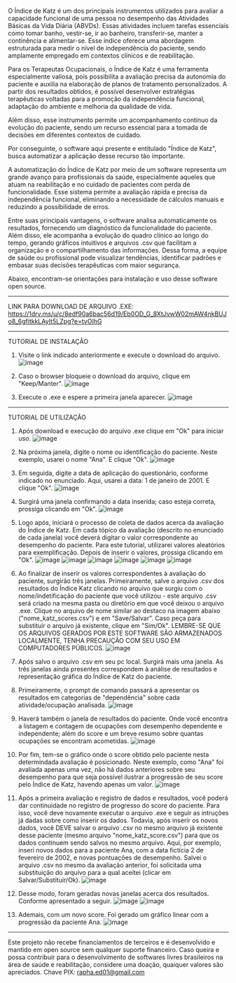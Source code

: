 O Índice de Katz é um dos principais instrumentos utilizados para avaliar a capacidade funcional de uma pessoa no desempenho das Atividades Básicas da Vida Diária (ABVDs). Essas atividades incluem tarefas essenciais como tomar banho, vestir-se, ir ao banheiro, transferir-se, manter a continência e alimentar-se. Esse índice oferece uma abordagem estruturada para medir o nível de independência do paciente, sendo amplamente empregado em contextos clínicos e de reabilitação.

Para os Terapeutas Ocupacionais, o Índice de Katz é uma ferramenta especialmente valiosa, pois possibilita a avaliação precisa da autonomia do paciente e auxilia na elaboração de planos de tratamento personalizados. A partir dos resultados obtidos, é possível desenvolver estratégias terapêuticas voltadas para a promoção da independência funcional, adaptação do ambiente e melhoria da qualidade de vida.

Além disso, esse instrumento permite um acompanhamento contínuo da evolução do paciente, sendo um recurso essencial para a tomada de decisões em diferentes contextos de cuidado.

Por conseguinte, o software aqui presente e entitulado "Índice de Katz", busca automatizar a aplicação desse recurso tão importante.

A automatização do Índice de Katz por meio de um software representa um grande avanço para profissionais da saúde, especialmente aqueles que atuam na reabilitação e no cuidado de pacientes com perda de funcionalidade. Esse sistema permite a avaliação rápida e precisa da independência funcional, eliminando a necessidade de cálculos manuais e reduzindo a possibilidade de erros.

Entre suas principais vantagens, o software analisa automaticamente os resultados, fornecendo um diagnóstico da funcionalidade do paciente. Além disso, ele acompanha a evolução do quadro clínico ao longo do tempo, gerando gráficos intuitivos e arquivos .csv que facilitam a organização e o compartilhamento das informações. Dessa forma, a equipe de saúde ou profissional pode visualizar tendências, identificar padrões e embasar suas decisões terapêuticas com maior segurança.

Abaixo, encontram-se orientações para instalação e uso desse software open source.

------------------------------------------------------------------------------------

LINK PARA DOWNLOAD DE ARQUIVO .EXE: https://1drv.ms/u/c/8edf90a6bac56d19/Eb0OD_G_8XtJvwW02mAW4nkBUJo8_6gfitkkLAyIt5LZpg?e=tvOIhG

------------------------------------------------------------------------------------

TUTORIAL DE INSTALAÇÃO

1. Visite o link indicado anteriormente e execute o download do arquivo.
![image](https://github.com/user-attachments/assets/68ae5159-03f6-4820-8230-c85d49ed28bc)

2. Caso o browser bloqueie o download do arquivo, clique em "Keep/Manter".
![image](https://github.com/user-attachments/assets/49b762af-0a6e-452d-a095-23e33e5b3c71)

3. Execute o .exe e espere a primeira janela aparecer.
![image](https://github.com/user-attachments/assets/71ca6bf3-c4a7-4e40-9012-fc7b347077d5)

------------------------------------------------------------------------------------

TUTORIAL DE UTILIZAÇÃO

1. Após download e execução do arquivo .exe clique em "Ok" para iniciar uso.
![image](https://github.com/user-attachments/assets/c8aed86b-b305-4e97-96c2-ce5560ecdd2f)

2. Na próxima janela, digite o nome ou identificação do paciente. Neste exemplo, usarei o nome "Ana". E clique "Ok".
![image](https://github.com/user-attachments/assets/f1c20dc4-6552-4e71-a73c-889cc03e394c)

3. Em seguida, digite a data de aplicação do questionário, conforme indicado no enunciado. Aqui, usarei a data: 1 de janeiro de 2001. E clique "Ok".
![image](https://github.com/user-attachments/assets/5d6c7103-b276-4523-9dea-19abca5c0fb5)

4. Surgirá uma janela confirmando a data inserida; caso esteja correta, prossiga clicando em "Ok".
![image](https://github.com/user-attachments/assets/691b596a-f71d-4f53-bef8-50a3d36d9f0a)

5. Logo após, iniciará o processo de coleta de dados acerca da avaliação do Índice de Katz. Em cada tópico da avaliação (descrito no enunciado de cada janela) você deverá digitar o valor correspondente ao desempenho do paciente. Para este tutorial, utilizarei valores aleatórios para exemplificação. Depois de inserir o valores, prossiga clicando em "Ok".
![image](https://github.com/user-attachments/assets/3e306f90-6c1b-4415-b2bf-f3d192115a18)
![image](https://github.com/user-attachments/assets/24998055-ef5c-4724-93cb-67b5a57201e3)
![image](https://github.com/user-attachments/assets/f2e72179-10f9-4291-a7f6-5f547abadac6)
![image](https://github.com/user-attachments/assets/f3023745-4b33-4faf-ad46-fa0187063268)
![image](https://github.com/user-attachments/assets/8f7811de-b14b-4860-84c6-5b64b4c942af)
![image](https://github.com/user-attachments/assets/c9237bef-8f81-41c7-b2c7-e2a63fd19629)

6. Ao finalizar de inserir os valores correspondentes à avaliação do paciente, surgirão três janelas. Primeiramente, salve o arquivo .csv dos resultados do Índice Katz clicando no arquivo que surgiu com o nome/indetificação do paciente que você utilizou - este arquivo .csv será criado na mesma pasta ou diretório em que você deixou o arquivo .exe. Clique no arquivo de nome similar ao destaco na imagem abaixo ("nome_katz_scores.csv") e em "Save/Salvar". Caso peça para substituir o arquivo já existente, clique em "Sim/Ok". LEMBRE-SE QUE OS ARQUIVOS GERADOS POR ESTE SOFTWARE SÃO ARMAZENADOS LOCALMENTE, TENHA PRECAUÇÃO COM SEU USO EM COMPUTADORES PÚBLICOS.
![image](https://github.com/user-attachments/assets/a65158f9-74fc-418d-83f0-2e3b77511e68)

7. Após salvo o arquivo .csv em seu pc local. Surgirá mais uma janela. As três janelas ainda presentes correspondem à análise de resultados e representação gráfica do Índice de Katz do paciente.

8. Primeiramente, o prompt de comando passará a apresentar os resultados em categorias de "dependência" sobre cada atividade/ocupação analisada. 
![image](https://github.com/user-attachments/assets/1304055d-bcf0-48a6-b7ef-b544c86fcd20)

9. Haverá também o janela de resultados do paciente. Onde você encontra a listagem e contagem de ocupações com desempenho dependente e independente; além do score e um breve resumo sobre quantas ocupações se encontram acometidas.
![image](https://github.com/user-attachments/assets/a9f8905c-3751-423f-b085-78d3207c4f86)

10. Por fim, tem-se o gráfico onde o score obtido pelo paciente nesta determindada avaliação é posicionado. Neste exemplo, como "Ana" foi avaliada apenas uma vez, não há dados anteriores sobre seu desempenho para que seja possível ilustrar a progressão de seu score pelo Índice de Katz, havendo apenas um valor.
![image](https://github.com/user-attachments/assets/a29df5b7-9379-47e9-a01f-3e9f99d3c7e9)

11. Após a primeira avaliação e registro de dados e resultados, você poderá dar continuidade no registro de progresso do score do paciente. Para isso, você deve novamente executar o arquivo .exe e seguir as intruções já dadas sobre como inserir os dados. Todavia, após inserir os novos dados, você DEVE salvar o arquivo .csv no mesmo arquivo já existente desse paciente (mesmo arquivo "nome_katz_score.csv") para que os dados continuem sendo salvos no mesmo arquivo. Aqui, por exemplo, inseri novos dados para a paciente Ana, com a data fictícia 2 de fevereiro de 2002, e novas pontuações de desempenho. Salvei o arquivo .csv no mesmo da avaliação anterior, foi solicitada uma substituição do arquivo para a qual aceitei (clicar em Salvar/Substituir/Ok).
![image](https://github.com/user-attachments/assets/a65158f9-74fc-418d-83f0-2e3b77511e68)

12. Desse modo, foram geradas novas janelas acerca dos resultados. Conforme apresentado a seguir.
![image](https://github.com/user-attachments/assets/b427886f-df59-428d-82e2-56b17c990d1e)
![image](https://github.com/user-attachments/assets/d46c748d-163a-4350-9dd5-3230fc6f5dcd)

13. Ademais, com um novo score. Foi gerado um gráfico linear com a progressão da paciente Ana.
![image](https://github.com/user-attachments/assets/fbd41f28-9770-4822-ab0a-7933a6c9d593)

------------------------------------------------------------------------------------

Este projeto não recebe financiamentos de terceiros e é desenvolvido e mantido em open source sem qualquer suporte financeiro. Caso queira e possa contribuir para o desenvolvimento de softwares livres brasileiros na área de saúde e reabilitação, considere uma doação, quaiquer valores são apreciados.
Chave PIX: rapha.ed01@gmail.com

